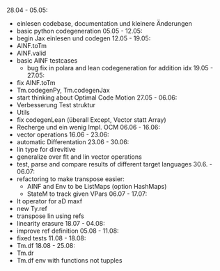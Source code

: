 28.04 - 05.05:
- einlesen codebase, documentation und kleinere Änderungen
- basic python codegeneration
05.05 - 12.05:
- begin Jax einlesen und codegen
12.05 - 19.05:
- AINF.toTm
- AINF.valid
- basic AINF testcases
    - bug fix in polara and lean codegeneration for addition idx
19.05 - 27.05:
- fix AINF.toTm
- Tm.codegenPy, Tm.codegenJax
- start thinking about Optimal Code Motion
27.05 - 06.06:
- Verbesserung Test struktur
- Utils
- fix codegenLean (überall Except, Vector statt Array)
- Recherge und ein wenig Impl. OCM
06.06 - 16.06:
- vector operations
16.06 - 23.06:
- automatic Differentation
23.06 - 30.06:
- lin type for direvitive
- generalize over flt and lin vector operations
- test, parse and compare results of different target languages
30.6. - 06.07:
- refactoring to make transpose easier:
    - AINF and Env to be ListMaps (option HashMaps)
    - StateM to track given VPars
06.07 - 17.07:
- lt operator for aD maxf
- new Ty.ref
- transpose lin using refs
- linearity erasure
18.07 - 04.08:
- improve ref definition
05.08 - 11.08:
- fixed tests
11.08 - 18.08:
- Tm.df
18.08 - 25.08:
- Tm.dr
- Tm.df env with functions not tupples